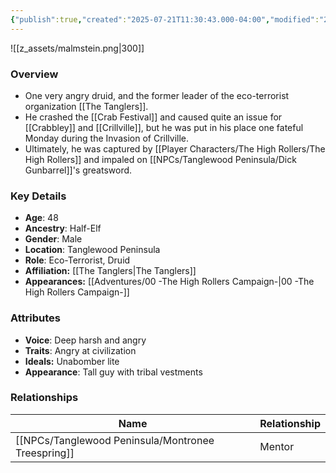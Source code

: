 ```yaml
---
{"publish":true,"created":"2025-07-21T11:30:43.000-04:00","modified":"2025-08-14T14:53:13.000-04:00","published":"2025-08-14T14:53:13.000-04:00","cssclasses":"","Age":"48","Ancestry":["Half-Elf"],"Gender":"Male","Location":["Tanglewood Peninsula"],"Role":["Eco-Terrorist, Druid"],"Affiliation":["[[The Tanglers]]"],"Appearances":["[[00 -The High Rollers Campaign-]]"]}
---
```



![[z_assets/malmstein.png|300]]

### Overview
- One very angry druid, and the former leader of the eco-terrorist organization [[The Tanglers]]. 
- He crashed the [[Crab Festival]] and caused quite an issue for [[Crabbley]] and [[Crillville]], but he was put in his place one fateful Monday during the Invasion of Crillville.
- Ultimately, he was captured by [[Player Characters/The High Rollers/The High Rollers]] and impaled on [[NPCs/Tanglewood Peninsula/Dick Gunbarrel]]'s greatsword.

### Key Details
- **Age**: 48
- **Ancestry**: Half-Elf
- **Gender**: Male
- **Location**: Tanglewood Peninsula
- **Role**: Eco-Terrorist, Druid
- **Affiliation:** [[The Tanglers\|The Tanglers]]
- **Appearances:** [[Adventures/00 -The High Rollers Campaign-\|00 -The High Rollers Campaign-]]

### Attributes
- **Voice**: Deep harsh and angry
- **Traits**: Angry at civilization
- **Ideals:** Unabomber lite
- **Appearance**: Tall guy with tribal vestments

### Relationships

| Name                     | Relationship |
| ------------------------ | ------------ |
| [[NPCs/Tanglewood Peninsula/Montronee Treespring]] | Mentor       |
